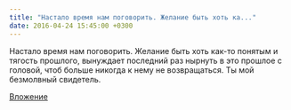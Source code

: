 ```yaml
---
title: "Настало время нам поговорить. Желание быть хоть ка..."
date: 2016-04-24 15:45:00 +0300
---
```


Настало время нам поговорить. Желание быть хоть как-то понятым и тягость прошлого, вынуждает последний раз нырнуть в это прошлое с головой, чтоб больше никогда к нему не возвращаться. Ты мой безмолвный свидетель.

[Вложение](/assets/vk_photos/1/lHiEjMV9ERY.jpg)
